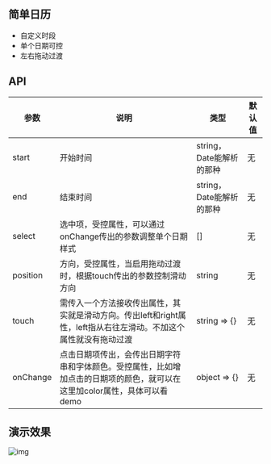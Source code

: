 ## 简单日历
- 自定义时段
- 单个日期可控
- 左右拖动过渡

## API
| 参数 | 说明 | 类型 | 默认值 |
| --- | --- | --- | --- |
| start | 开始时间 | string，Date能解析的那种 | 无 |
| end | 结束时间 | string，Date能解析的那种 | 无 |
| select | 选中项，受控属性，可以通过onChange传出的参数调整单个日期样式 | [] | 无 |
| position | 方向，受控属性，当启用拖动过渡时，根据touch传出的参数控制滑动方向 | string | 无 |
| touch | 需传入一个方法接收传出属性，其实就是滑动方向。传出left和right属性，left指从右往左滑动。不加这个属性就没有拖动过渡 | string => {} | 无 |
| onChange | 点击日期项传出，会传出日期字符串和字体颜色。受控属性，比如增加点击的日期项的颜色，就可以在这里加color属性，具体可以看demo | object => {} | 无 |

## 演示效果
![img](https://github.com/zy410419243/react-mobile-component/blob/master/src/assets/component/Calendar/demo.gif)

